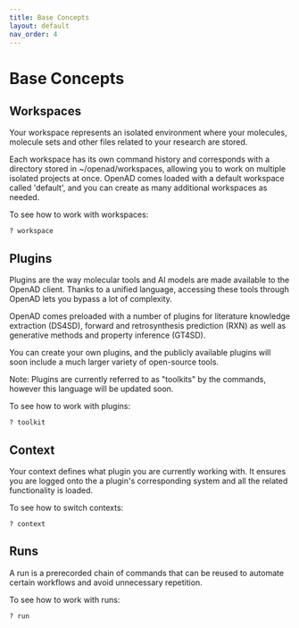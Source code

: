 ```yaml
---
title: Base Concepts
layout: default
nav_order: 4
---
```


<!--

DO NOT EDIT
-----------
This file is auto-generated.
To update it, consult instructions:
https://github.com/acceleratedscience/open-ad-toolkit/tree/main/docs

-->

# Base Concepts

## Workspaces

Your workspace represents an isolated environment where your molecules, molecule sets and other files related to your research are stored.

Each workspace has its own command history and corresponds with a directory stored in ~/openad/workspaces, allowing you to work on multiple isolated projects at once. OpenAD comes loaded with a default workspace called 'default', and you can create as many additional workspaces as needed.


To see how to work with workspaces:

    ? workspace

## Plugins

Plugins are the way molecular tools and AI models are made available to the OpenAD client. Thanks to a unified language, accessing these tools through OpenAD lets you bypass a lot of complexity.

OpenAD comes preloaded with a number of plugins for literature knowledge extraction (DS4SD), forward and retrosynthesis prediction (RXN) as well as generative methods and property inference (GT4SD).

You can create your own plugins, and the publicly available plugins will soon include a much larger variety of open-source tools.

Note: Plugins are currently referred to as "toolkits" by the commands, however this language will be updated soon.

To see how to work with plugins:

    ? toolkit

## Context

Your context defines what plugin you are currently working with. It ensures you are logged onto the a plugin's corresponding system and all the related functionality is loaded.


To see how to switch contexts:

    ? context

## Runs

A run is a prerecorded chain of commands that can be reused to automate certain workflows and avoid unnecessary repetition.

To see how to work with runs:

    ? run
